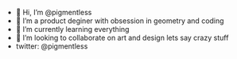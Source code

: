 - 👋 Hi, I’m @pigmentless
- 👀 I’m a product deginer with obsession in geometry and coding
- 🌱 I’m currently learning everything
- 💞️ I’m looking to collaborate on art and design lets say crazy stuff
- twitter:  @pigmentless

<!---
pigmentless/pigmentless is a ✨ special ✨ repository because its `README.md` (this file) appears on your GitHub profile.
You can click the Preview link to take a look at your changes.
--->
